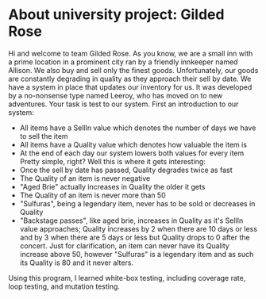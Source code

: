 About university project:
Gilded Rose 
=========== 
Hi and welcome to team Gilded Rose. As you know, we are a small inn with a prime 
location in a prominent city ran by a friendly innkeeper named Allison. We also buy 
and sell only the finest goods. Unfortunately, our goods are constantly degrading in 
quality as they approach their sell by date. We have a system in place that updates our 
inventory for us. It was developed by a no-nonsense type named Leeroy, who has 
moved on to new adventures. Your task is test to our system. 
First an introduction to our system: 
* All items have a SellIn value which denotes the number of days we have to sell the 
item 
* All items have a Quality value which denotes how valuable the item is 
* At the end of each day our system lowers both values for every item 
Pretty simple, right? Well this is where it gets interesting: 
* Once the sell by date has passed, Quality degrades twice as fast 
* The Quality of an item is never negative 
* "Aged Brie" actually increases in Quality the older it gets 
* The Quality of an item is never more than 50 
* "Sulfuras", being a legendary item, never has to be sold or decreases in Quality 
* "Backstage passes", like aged brie, increases in Quality as it's SellIn value 
approaches; 
Quality increases by 2 when there are 10 days or less and by 3 when there are 5 days 
or 
less but Quality drops to 0 after the concert. 
Just for clarification, an item can never have its Quality increase above 50, however 
"Sulfuras" is a legendary item and as such its Quality is 80 and it never alters.

Using this program, I learned white-box testing, including coverage rate, loop testing, and mutation testing.
